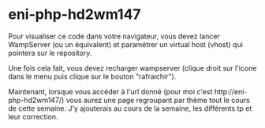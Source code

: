 # eni-php-hd2wm147
Pour visualiser ce code dans votre navigateur, vous devez lancer WampServer (ou un équivalent) et paramétrer un virtual host (vhost) qui pointera sur le repository.

Une fois cela fait, vous devez recharger wampserver (clique droit sur l'icone dans le menu puis clique sur le bouton "rafraichir").

Maintenant, lorsque vous accéder à l'url donné (pour moi c'est http://eni-php-hd2wm147/) vous aurez une page regroupant par thème tout le cours de cette semaine. J'y ajouterais au cours de la semaine, les différents tp et leur correction.
